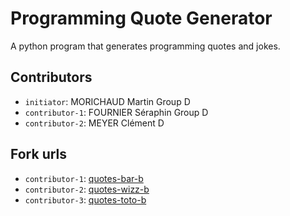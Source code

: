 # Programming Quote Generator

A python program that generates programming quotes and jokes.

## Contributors
- `initiator`: MORICHAUD Martin Group D
- `contributor-1`: FOURNIER Séraphin Group D
- `contributor-2`: MEYER Clément D

## Fork urls
- `contributor-1`: [quotes-bar-b](url-1)
- `contributor-2`: [quotes-wizz-b](url-2)
- `contributor-3`: [quotes-toto-b](url-3)
